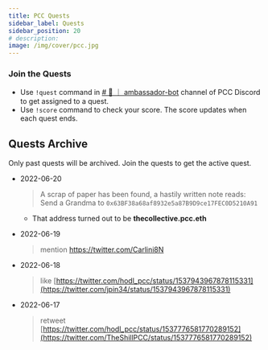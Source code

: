 ```yaml
---
title: PCC Quests
sidebar_label: Quests
sidebar_position: 20
# description:
image: /img/cover/pcc.jpg
---
```


### Join the Quests

- Use `!quest` command in [# 🤖 ｜ ambassador-bot](https://discord.com/channels/856877590592749598/965990276751568897) channel of PCC Discord to get assigned to a quest.
- Use `!score` command to check your score. The score updates when each quest ends.

## Quests Archive

Only past quests will be archived. Join the quests to get the active quest.

- 2022-06-20

  > A scrap of paper has been found, a hastily written note reads: Send a Grandma to `0x63BF38a68af8932e5a87B9D9ce17FEC0D5210A91`

  - That address turned out to be **thecollective.pcc.eth**

- 2022-06-19

  > mention https://twitter.com/Carlini8N

- 2022-06-18

  > like [https://twitter.com/hodl_pcc/status/1537943967878115331](https://twitter.com/jpin34/status/1537943967878115331)

- 2022-06-17

  > retweet [https://twitter.com/hodl_pcc/status/1537776581770289152](https://twitter.com/TheShillPCC/status/1537776581770289152)
